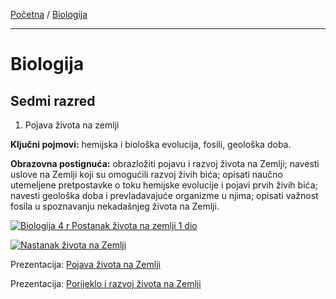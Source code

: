 [Početna](../../README.md) / [Biologija](../README.md)

---

# Biologija
## Sedmi razred
1. Pojava života na zemlji

**Ključni pojmovi:** hemijska i biološka evolucija, fosili, geološka doba.

**Obrazovna postignuća:** obrazložiti pojavu i razvoj života na Zemlji; navesti uslove na Zemlji koji su omogućili razvoj živih bića; opisati naučno utemeljene pretpostavke o toku hemijske evolucije i pojavi prvih živih bića; navesti geološka doba i prevladavajuće organizme u njima; opisati važnost fosila u spoznavanju nekadašnjeg života na Zemlji.

[![Biologija 4 r Postanak života na zemlji 1 dio](http://img.youtube.com/vi/VN3CusbjyaM/0.jpg)](http://www.youtube.com/watch?v=VN3CusbjyaM)

[![Nastanak života na Zemlji](http://img.youtube.com/vi/cRalYOix44Q/0.jpg)](http://www.youtube.com/watch?v=cRalYOix44Q)

Prezentacija:
[Pojava života na Zemlji](https://prezi.com/p/yk9j5wtlhqnr/pojava-zivota-na-zemlji/)

Prezentacija:
[Porijeklo i razvoj života na Zemlji](https://prezi.com/eaywmoytz7oy/porijeklo-i-razvoj-zivota-na-zemlji/)

